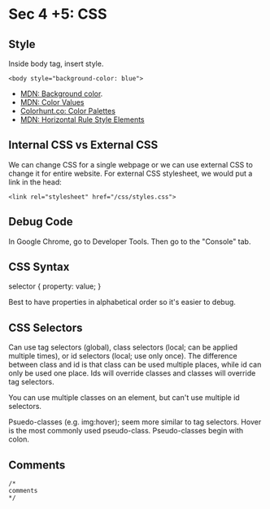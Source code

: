 # Sec 4 +5: CSS

## Style

Inside body tag, insert style. 

```
<body style="background-color: blue">
```

* [MDN: Background color](https://developer.mozilla.org/en-US/docs/Web/CSS/background-color). 
* [MDN: Color Values](https://developer.mozilla.org/en-US/docs/Web/CSS/color_value)
* [Colorhunt.co: Color Palettes](colorhunt.co)
* [MDN: Horizontal Rule Style Elements](https://developer.mozilla.org/en-US/docs/Web/CSS/border-style)

## Internal CSS vs External CSS

We can change CSS for a single webpage or we can use external CSS to change it for entire website. For external CSS stylesheet, we would put a link in the head:

```
<link rel="stylesheet" href="/css/styles.css">
```

## Debug Code

In Google Chrome, go to Developer Tools. Then go to the "Console" tab. 

## CSS Syntax

selector { property: value; }

Best to have properties in alphabetical order so it's easier to debug. 

## CSS Selectors

Can use tag selectors (global), class selectors (local; can be applied multiple times), or id selectors (local; use only once). The difference between class and id is that class can be used multiple places, while id can only be used one place. Ids will override classes and classes will override tag selectors. 

You can use multiple classes on an element, but can't use multiple id selectors. 

Psuedo-classes (e.g. img:hover); seem more similar to tag selectors. Hover is the most commonly used pseudo-class. Pseudo-classes begin with colon. 

## Comments

```
/*
comments
*/
```



